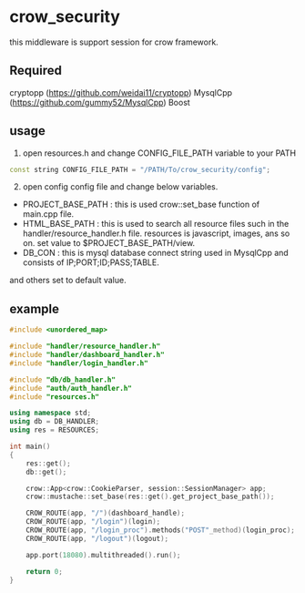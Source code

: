# crow_security
this middleware is support session for crow framework.

## Required
cryptopp (https://github.com/weidai11/cryptopp)
MysqlCpp (https://github.com/gummy52/MysqlCpp)
Boost

## usage

1. open resources.h and change CONFIG_FILE_PATH variable to your PATH

```c++
const string CONFIG_FILE_PATH = "/PATH/To/crow_security/config";
```

2. open config config file and change below variables.
 - PROJECT_BASE_PATH : this is used crow::set_base function of main.cpp file.
 - HTML_BASE_PATH : this is used to search all resource files such in the handler/resource_handler.h file.
                    resources is javascript, images, ans so on.
                    set value to $PROJECT_BASE_PATH/view.
 - DB_CON : this is mysql database connect string used in MysqlCpp and consists of IP;PORT;ID;PASS;TABLE.
            
 and others set to default value.

## example

```c++
#include <unordered_map>

#include "handler/resource_handler.h"
#include "handler/dashboard_handler.h"
#include "handler/login_handler.h"

#include "db/db_handler.h"
#include "auth/auth_handler.h"
#include "resources.h"

using namespace std;
using db = DB_HANDLER;
using res = RESOURCES;

int main()
{
    res::get();
    db::get();

    crow::App<crow::CookieParser, session::SessionManager> app;
    crow::mustache::set_base(res::get().get_project_base_path());

    CROW_ROUTE(app, "/")(dashboard_handle);
    CROW_ROUTE(app, "/login")(login);
    CROW_ROUTE(app, "/login_proc").methods("POST"_method)(login_proc);
    CROW_ROUTE(app, "/logout")(logout);

    app.port(18080).multithreaded().run();

    return 0;
}
```


